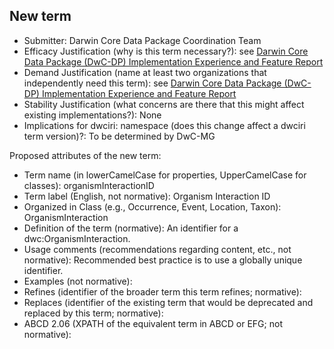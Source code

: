 ## New term

* Submitter: Darwin Core Data Package Coordination Team
* Efficacy Justification (why is this term necessary?): see [Darwin Core Data Package (DwC-DP) Implementation Experience and Feature Report](https://gbif.github.io/dwc-dp/docs/dwc_dp_implementation_feature_reports.pdf)
* Demand Justification (name at least two organizations that independently need this term): see [Darwin Core Data Package (DwC-DP) Implementation Experience and Feature Report](https://gbif.github.io/dwc-dp/docs/dwc_dp_implementation_feature_reports.pdf)
* Stability Justification (what concerns are there that this might affect existing implementations?): None
* Implications for dwciri: namespace (does this change affect a dwciri term version)?: To be determined by DwC-MG

Proposed attributes of the new term:

* Term name (in lowerCamelCase for properties, UpperCamelCase for classes): organismInteractionID
* Term label (English, not normative): Organism Interaction ID
* Organized in Class (e.g., Occurrence, Event, Location, Taxon): OrganismInteraction
* Definition of the term (normative): An identifier for a dwc:OrganismInteraction.
* Usage comments (recommendations regarding content, etc., not normative): Recommended best practice is to use a globally unique identifier.
* Examples (not normative): 
* Refines (identifier of the broader term this term refines; normative): 
* Replaces (identifier of the existing term that would be deprecated and replaced by this term; normative): 
* ABCD 2.06 (XPATH of the equivalent term in ABCD or EFG; not normative): 

